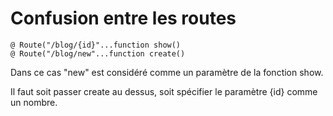 # Confusion entre les routes

    @ Route("/blog/{id}"...function show()
    @ Route("/blog/new"...function create()

Dans ce cas "new" est considéré comme un paramètre de la fonction show.

Il faut soit passer create au dessus, soit spécifier le paramètre {id} comme un nombre.
